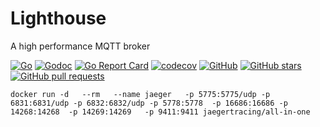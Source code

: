 # Lighthouse

A high performance MQTT broker

[![Go](https://github.com/yunqi/lighthouse/actions/workflows/go.yml/badge.svg)](https://github.com/yunqi/lighthouse/actions/workflows/go.yml)
[![Godoc](https://img.shields.io/badge/godoc-reference-brightgreen)](https://pkg.go.dev/github.com/yunqi/lighthouse)
[![Go Report Card](https://goreportcard.com/badge/github.com/yunqi/lighthouse)](https://goreportcard.com/report/github.com/yunqi/lighthouse)
[![codecov](https://codecov.io/gh/yunqi/lighthouse/branch/master/graph/badge.svg?token=PGEOJVIkZB)](https://codecov.io/gh/yunqi/lighthouse)
[![GitHub](https://img.shields.io/github/license/yunqi/lighthouse)](https://github.com/yunqi/lighthouse/blob/master/LICENSE)
[![GitHub stars](https://img.shields.io/github/stars/yunqi/lighthouse)](https://github.com/yunqi/lighthouse/stargazers)
[![GitHub pull requests](https://img.shields.io/github/issues-pr-raw/yunqi/lighthouse)](https://github.com/yunqi/lighthouse/pulls)

```shell
docker run -d   --rm   --name jaeger   -p 5775:5775/udp -p 6831:6831/udp -p 6832:6832/udp -p 5778:5778  -p 16686:16686 -p 14268:14268  -p 14269:14269   -p 9411:9411 jaegertracing/all-in-one
```